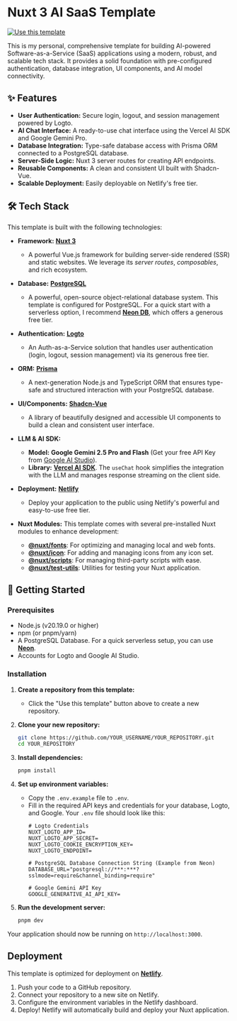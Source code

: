 # Nuxt 3 AI SaaS Template

[![Use this template](https://img.shields.io/badge/--000000?style=for-the-badge&logo=github&label=Use%20this%20template)](https://github.com/PramaAditya/nuxt_template/generate)

This is my personal, comprehensive template for building AI-powered Software-as-a-Service (SaaS) applications using a modern, robust, and scalable tech stack. It provides a solid foundation with pre-configured authentication, database integration, UI components, and AI model connectivity.

## ✨ Features

*   **User Authentication:** Secure login, logout, and session management powered by Logto.
*   **AI Chat Interface:** A ready-to-use chat interface using the Vercel AI SDK and Google Gemini Pro.
*   **Database Integration:** Type-safe database access with Prisma ORM connected to a PostgreSQL database.
*   **Server-Side Logic:** Nuxt 3 server routes for creating API endpoints.
*   **Reusable Components:** A clean and consistent UI built with Shadcn-Vue.
*   **Scalable Deployment:** Easily deployable on Netlify's free tier.

## 🛠️ Tech Stack

This template is built with the following technologies:

*   **Framework:** **[Nuxt 3](https://nuxt.com/docs)**
    *   A powerful Vue.js framework for building server-side rendered (SSR) and static websites. We leverage its *server routes*, *composables*, and rich ecosystem.

*   **Database:** **[PostgreSQL](https://www.postgresql.org/)**
    *   A powerful, open-source object-relational database system. This template is configured for PostgreSQL. For a quick start with a serverless option, I recommend **[Neon DB](https://neon.tech/docs)**, which offers a generous free tier.

*   **Authentication:** **[Logto](https://docs.logto.io/)**
    *   An Auth-as-a-Service solution that handles user authentication (login, logout, session management) via its generous free tier.

*   **ORM:** **[Prisma](https://www.prisma.io/docs/)**
    *   A next-generation Node.js and TypeScript ORM that ensures type-safe and structured interaction with your PostgreSQL database.

*   **UI/Components:** **[Shadcn-Vue](https://www.shadcn-vue.com/docs.html)**
    *   A library of beautifully designed and accessible UI components to build a clean and consistent user interface.

*   **LLM & AI SDK:**
    *   **Model:** **Google Gemini 2.5 Pro and Flash** (Get your free API Key from [Google AI Studio](https://aistudio.google.com/)).
    *   **Library:** **[Vercel AI SDK](https://sdk.vercel.ai/docs)**. The `useChat` hook simplifies the integration with the LLM and manages response streaming on the client side.

*   **Deployment:** **[Netlify](https://docs.netlify.com/)**
    *   Deploy your application to the public using Netlify's powerful and easy-to-use free tier.

*   **Nuxt Modules:** This template comes with several pre-installed Nuxt modules to enhance development:
    *   **[@nuxt/fonts](https://fonts.nuxt.com/)**: For optimizing and managing local and web fonts.
    *   **[@nuxt/icon](https://icon.nuxt.com/)**: For adding and managing icons from any icon set.
    *   **[@nuxt/scripts](https://scripts.nuxt.com/)**: For managing third-party scripts with ease.
    *   **[@nuxt/test-utils](https://nuxt.com/docs/getting-started/testing)**: Utilities for testing your Nuxt application.

## 🚀 Getting Started

### Prerequisites

*   Node.js (v20.19.0 or higher)
*   npm (or pnpm/yarn)
*   A PostgreSQL Database. For a quick serverless setup, you can use **[Neon](https://neon.tech/docs)**.
*   Accounts for Logto and Google AI Studio.

### Installation

1.  **Create a repository from this template:**
    *   Click the "Use this template" button above to create a new repository.

2.  **Clone your new repository:**
    ```bash
    git clone https://github.com/YOUR_USERNAME/YOUR_REPOSITORY.git
    cd YOUR_REPOSITORY
    ```

3.  **Install dependencies:**
    ```bash
    pnpm install
    ```

4.  **Set up environment variables:**
    *   Copy the `.env.example` file to `.env`.
    *   Fill in the required API keys and credentials for your database, Logto, and Google. Your `.env` file should look like this:
        ```env
        # Logto Credentials
        NUXT_LOGTO_APP_ID=
        NUXT_LOGTO_APP_SECRET=
        NUXT_LOGTO_COOKIE_ENCRYPTION_KEY=
        NUXT_LOGTO_ENDPOINT=

        # PostgreSQL Database Connection String (Example from Neon)
        DATABASE_URL="postgresql://***:***?sslmode=require&channel_binding=require"

        # Google Gemini API Key
        GOOGLE_GENERATIVE_AI_API_KEY=
        ```

5.  **Run the development server:**
    ```bash
    pnpm dev
    ```

Your application should now be running on `http://localhost:3000`.

## Deployment

This template is optimized for deployment on **[Netlify](https://docs.netlify.com/)**.

1.  Push your code to a GitHub repository.
2.  Connect your repository to a new site on Netlify.
3.  Configure the environment variables in the Netlify dashboard.
4.  Deploy! Netlify will automatically build and deploy your Nuxt application.
